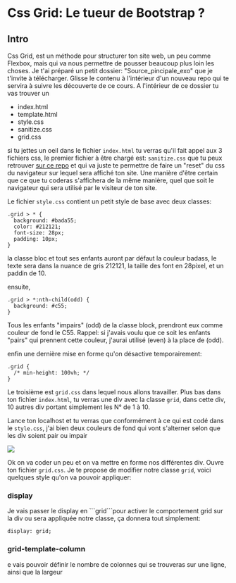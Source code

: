 <h1>Css Grid: Le tueur de Bootstrap ? </h1>
<h2>Intro</h2>
Css Grid, est un méthode pour structurer ton site web, un peu comme Flexbox, mais qui va nous permettre de pousser beaucoup plus loin les choses.
Je t'ai préparé un petit dossier: "Source_pincipale_exo" que je t'invite à télécharger. Glisse le contenu à l'intérieur d'un nouveau repo qui te servira à suivre les découverte de ce cours.
A l'intérieur de ce dossier tu vas trouver un 
<ul>
<li>index.html</li>
<li>template.html</i>
<li>style.css</li>
<li>sanitize.css</li>
<li>grid.css</li>
</ul>


si tu jettes un oeil dans le fichier ```index.html``` tu verras qu'il fait appel aux 3 fichiers css, le premier fichier à être chargé est:
```sanitize.css``` que tu peux retrouver <a href="https://github.com/csstools/sanitize.css">sur ce repo</a> et qui va juste te permettre de faire un "reset" du css du navigateur sur lequel sera affiché ton site. Une manière d'être certain que ce que tu coderas s'affichera de la même manière, quel que soit le navigateur qui sera utilisé par le visiteur de ton site.

Le fichier ```style.css``` contient un petit style de base avec deux classes:

```
.grid > * {
  background: #bada55;
  color: #212121;
  font-size: 28px;
  padding: 10px;
}
```
la classe bloc et tout ses enfants auront par défaut la couleur badass, le texte sera dans la nuance de gris 212121, la taille des font en 28pixel, et un paddin de 10.

ensuite, 
```
.grid > *:nth-child(odd) {
  background: #c55;
}
```

Tous les enfants "impairs" (odd) de la classe block, prendront eux comme couleur de fond le C55.
Rappel: si j'avais voulu que ce soit les enfants "pairs" qui prennent cette couleur, j'aurai utilisé (even) à la place de (odd).

enfin une dernière mise en forme qu'on désactive temporairement:

```
.grid {
  /* min-height: 100vh; */
}
```

Le troisième est ```grid.css``` dans lequel nous allons travailler.
Plus bas dans ton fichier ```index.html```, tu verras une div avec la classe ```grid```, dans cette div, 10 autres div portant simplement les N° de 1 à 10.

Lance ton localhost et tu verras que conformément à ce qui est codé dans le ```style.css```, j'ai bien deux couleurs de fond qui vont s'alterner selon que les div soient pair ou impair

<img src="https://raw.githubusercontent.com/GuyVil1/Css-Grid---Bootstrap-prends-un-coup-de-vieux/master/Formation/img/grid001.png" />

Ok on va coder un peu et on va mettre en forme nos différentes div. Ouvre ton fichier ```grid.css```. Je te propose de modifier notre classe ```grid```, voici quelques style qu'on va pouvoir appliquer:

<h3>display</h3>
Je vais passer le display en ```grid```pour activer le comportement grid sur la div ou sera appliquée notre classe, ça donnera tout simplement:

```display: grid;```

<h3>grid-template-column</h3>

e vais pouvoir définir le nombre de colonnes qui se trouveras sur une ligne, ainsi que la largeur
